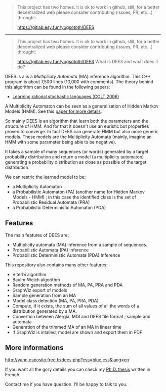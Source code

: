 > This project has two homes.
> It is ok to work in github, still, for a better decentralized web
> please consider contributing (issues, PR, etc...) throught:
>
> https://gitlab.esy.fun/yogsototh/DEES

---


> This project has two homes.
> It is ok to work in github, still, for a better decentralized web
> please consider contributing (issues, PR, etc...) throught:
>
> https://gitlab.esy.fun/yogsototh/DEES
What is DEES and what does it do?

DEES is a is a _Multiplicity Automata_ (MA) inference algorithm.
This C++ program is about 7,500 lines (10,000 with comments).
The theory behind this algorithm can be found in the following papers:

- [Learning rational stochastic languages (COLT 2006)](http://yann.esposito.free.fr/pub/colt2006.pdf)

A Multiplicity Automaton can be seen as a generalisation of Hidden Markov Models (HMM). See this [paper for more details](http://yann.esposito.free.fr/pub/Links_PA_HMM.pdf).

So mainly DEES is an algorithm that learn both the parameters and the structure of HMM.
And for that it doesn't use an euristic but properties proven to converge.
In fact DEES can generate HMM but also more generic models.
These models are the Multiplicity Automata (mainly, imagine an HMM with some parameter being able to be negative).

It takes a sample of many sequences (or words) generated by a target probability distribution and return a model (a multiplicity automaton) generating a probability distribution as close as possible of the target distribution.

We can restric the learned model to be:

- a Multiplicity Automaton
- a Probabilistic Automaton (PA) (another name for Hidden Markov Models - HMM) ; in this case the identified class is the set of Probabilistic Residual Automata (PRA)
- a Probabilistic Deterministic Automaton (PDA)

## Features

The main features of DEES are:

- Multiplicity automata (MA) inference from a sample of sequences.
- Probabilistic Automata (PA) Inference
- Probabilistic Deterministic Automata (PDA) Inference

This repository also contains many other features:

- Viterbi algorithm
- Baulm-Welch algorithm
- Random generation methods of MA, PA, PRA and PDA
- GraphViz export of models
- Sample generation from an MA
- Model class detection (MA, PA, PRA, PDA)
- Compute, if it exists, the sum of all values of all the words of a distribution generated by a MA.
- Convertion between Alergia, MDI and DEES file format ; sample and automata
- Generation of the trimmed MA of an MA in linear time
- If GraphViz is intalled, model are shown and export them in PDF

## More informations

http://yann.esposito.free.fr/dees.php?css=blue.css&lang=en

If you want all the gory details you can check my [Ph.D. thesis](http://yann.esposito.free.fr/pub/these.pdf) written in French.

Contact me if you have question.
I'll be happy to talk to you.
